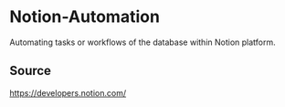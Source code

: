 # Notion-Automation
Automating tasks or workflows of the database within Notion platform.
## Source
https://developers.notion.com/

